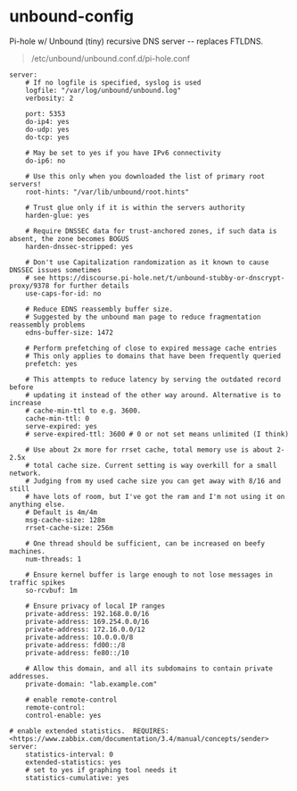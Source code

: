 # unbound-config
Pi-hole w/ Unbound (tiny) recursive DNS server -- replaces FTLDNS.
> /etc/unbound/unbound.conf.d/pi-hole.conf

    server:
        # If no logfile is specified, syslog is used
        logfile: "/var/log/unbound/unbound.log"
        verbosity: 2

        port: 5353
        do-ip4: yes
        do-udp: yes
        do-tcp: yes

        # May be set to yes if you have IPv6 connectivity
        do-ip6: no

        # Use this only when you downloaded the list of primary root servers!
        root-hints: "/var/lib/unbound/root.hints"

        # Trust glue only if it is within the servers authority
        harden-glue: yes

        # Require DNSSEC data for trust-anchored zones, if such data is absent, the zone becomes BOGUS
        harden-dnssec-stripped: yes

        # Don't use Capitalization randomization as it known to cause DNSSEC issues sometimes
        # see https://discourse.pi-hole.net/t/unbound-stubby-or-dnscrypt-proxy/9378 for further details
        use-caps-for-id: no

        # Reduce EDNS reassembly buffer size.
        # Suggested by the unbound man page to reduce fragmentation reassembly problems
        edns-buffer-size: 1472

        # Perform prefetching of close to expired message cache entries
        # This only applies to domains that have been frequently queried
        prefetch: yes

        # This attempts to reduce latency by serving the outdated record before
        # updating it instead of the other way around. Alternative is to increase
        # cache-min-ttl to e.g. 3600.
        cache-min-ttl: 0
        serve-expired: yes
        # serve-expired-ttl: 3600 # 0 or not set means unlimited (I think)

        # Use about 2x more for rrset cache, total memory use is about 2-2.5x
        # total cache size. Current setting is way overkill for a small network.
        # Judging from my used cache size you can get away with 8/16 and still
        # have lots of room, but I've got the ram and I'm not using it on anything else.
        # Default is 4m/4m
        msg-cache-size: 128m
        rrset-cache-size: 256m

        # One thread should be sufficient, can be increased on beefy machines.
        num-threads: 1

        # Ensure kernel buffer is large enough to not lose messages in traffic spikes
        so-rcvbuf: 1m

        # Ensure privacy of local IP ranges
        private-address: 192.168.0.0/16
        private-address: 169.254.0.0/16
        private-address: 172.16.0.0/12
        private-address: 10.0.0.0/8
        private-address: fd00::/8
        private-address: fe80::/10

        # Allow this domain, and all its subdomains to contain private addresses.
        private-domain: "lab.example.com"

        # enable remote-control
        remote-control:
        control-enable: yes

    # enable extended statistics.  REQUIRES: <https://www.zabbix.com/documentation/3.4/manual/concepts/sender>
    server:
        statistics-interval: 0
        extended-statistics: yes
        # set to yes if graphing tool needs it
        statistics-cumulative: yes
